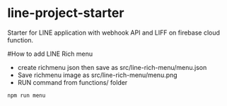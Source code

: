 # line-project-starter
Starter for LINE application with webhook API and LIFF on firebase cloud function.

#How to add LINE Rich menu
- create richmenu json then save as src/line-rich-menu/menu.json
- Save richmenu image as src/line-rich-menu/menu.png
- RUN command from functions/ folder
```
npm run menu
```